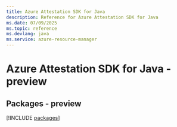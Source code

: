 ```yaml
---
title: Azure Attestation SDK for Java
description: Reference for Azure Attestation SDK for Java
ms.date: 07/09/2025
ms.topic: reference
ms.devlang: java
ms.service: azure-resource-manager
---
```

# Azure Attestation SDK for Java - preview
## Packages - preview
[!INCLUDE [packages](attestation-index.md)]